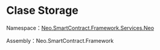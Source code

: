 # Clase Storage

Namespace：[Neo.SmartContract.Framework.Services.Neo](../Neo.md)

Assembly：Neo.SmartContract.Framework

